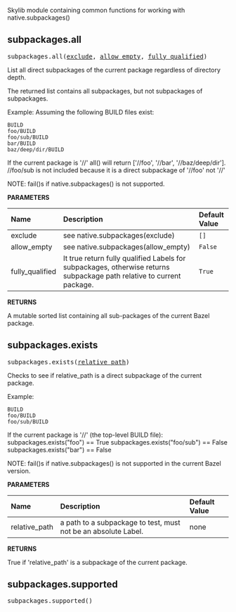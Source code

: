<!-- Generated with Stardoc: http://skydoc.bazel.build -->

Skylib module containing common functions for working with native.subpackages()

<a id="subpackages.all"></a>

## subpackages.all

<pre>
subpackages.all(<a href="#subpackages.all-exclude">exclude</a>, <a href="#subpackages.all-allow_empty">allow_empty</a>, <a href="#subpackages.all-fully_qualified">fully_qualified</a>)
</pre>

List all direct subpackages of the current package regardless of directory depth.

The returned list contains all subpackages, but not subpackages of subpackages.

Example:
Assuming the following BUILD files exist:

    BUILD
    foo/BUILD
    foo/sub/BUILD
    bar/BUILD
    baz/deep/dir/BUILD

If the current package is '//' all() will return ['//foo', '//bar',
'//baz/deep/dir'].  //foo/sub is not included because it is a direct
subpackage of '//foo' not '//'

NOTE: fail()s if native.subpackages() is not supported.


**PARAMETERS**


| Name  | Description | Default Value |
| :------------- | :------------- | :------------- |
| <a id="subpackages.all-exclude"></a>exclude |  see native.subpackages(exclude)   |  `[]` |
| <a id="subpackages.all-allow_empty"></a>allow_empty |  see native.subpackages(allow_empty)   |  `False` |
| <a id="subpackages.all-fully_qualified"></a>fully_qualified |  It true return fully qualified Labels for subpackages, otherwise returns subpackage path relative to current package.   |  `True` |

**RETURNS**

A mutable sorted list containing all sub-packages of the current Bazel
package.


<a id="subpackages.exists"></a>

## subpackages.exists

<pre>
subpackages.exists(<a href="#subpackages.exists-relative_path">relative_path</a>)
</pre>

Checks to see if relative_path is a direct subpackage of the current package.

Example:

    BUILD
    foo/BUILD
    foo/sub/BUILD

If the current package is '//' (the top-level BUILD file):
    subpackages.exists("foo") == True
    subpackages.exists("foo/sub") == False
    subpackages.exists("bar") == False

NOTE: fail()s if native.subpackages() is not supported in the current Bazel version.


**PARAMETERS**


| Name  | Description | Default Value |
| :------------- | :------------- | :------------- |
| <a id="subpackages.exists-relative_path"></a>relative_path |  a path to a subpackage to test, must not be an absolute Label.   |  none |

**RETURNS**

True if 'relative_path' is a subpackage of the current package.


<a id="subpackages.supported"></a>

## subpackages.supported

<pre>
subpackages.supported()
</pre>





